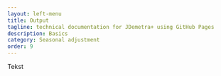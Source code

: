 ```yaml
---
layout: left-menu
title: Output
tagline: technical documentation for JDemetra+ using GitHub Pages
description: Basics
category: Seasonal adjustment
order: 9
---
```


Tekst